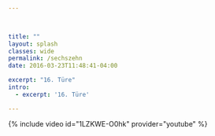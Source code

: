 ```yaml
---


    
title: ""
layout: splash
classes: wide
permalink: /sechszehn
date: 2016-03-23T11:48:41-04:00

excerpt: "16. Türe"
intro: 
  - excerpt: '16. Türe'

---
```


{% include video id="1LZKWE-O0hk" provider="youtube" %}
